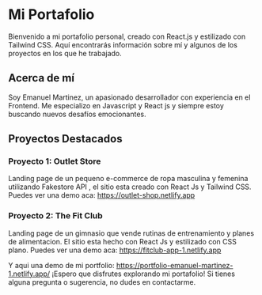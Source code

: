 # Mi Portafolio

Bienvenido a mi portafolio personal, creado con React.js y estilizado con Tailwind CSS. Aquí encontrarás información sobre mí y algunos de los proyectos en los que he trabajado.

## Acerca de mí

Soy Emanuel Martinez, un apasionado desarrollador con experiencia en el Frontend. Me especializo en Javascript y React js y siempre estoy buscando nuevos desafíos emocionantes.

## Proyectos Destacados

### Proyecto 1: Outlet Store
Landing page de un pequeno e-commerce de ropa masculina y femenina utilizando Fakestore API , el sitio esta creado con React Js y Tailwind CSS. Puedes ver una demo aca:
https://outlet-shop.netlify.app

### Proyecto 2: The Fit Club
Landing page de un gimnasio que vende rutinas de entrenamiento y planes de alimentacion. El sitio esta hecho con React Js y estilizado con CSS plano. Puedes ver una demo aca:
https://fitclub-app-1.netlify.app

Y aqui una demo de mi portfolio: https://portfolio-emanuel-martinez-1.netlify.app/
¡Espero que disfrutes explorando mi portafolio! Si tienes alguna pregunta o sugerencia, no dudes en contactarme.
